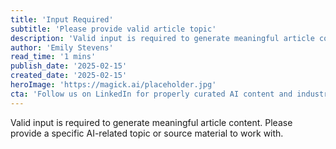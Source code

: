 ```yaml
---
title: 'Input Required'
subtitle: 'Please provide valid article topic'
description: 'Valid input is required to generate meaningful article content. Please provide a specific AI-related topic or source material to work with.'
author: 'Emily Stevens'
read_time: '1 mins'
publish_date: '2025-02-15'
created_date: '2025-02-15'
heroImage: 'https://magick.ai/placeholder.jpg'
cta: 'Follow us on LinkedIn for properly curated AI content and industry insights.'
---
```


Valid input is required to generate meaningful article content. Please provide a specific AI-related topic or source material to work with.
